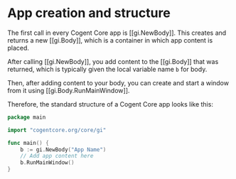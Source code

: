 # App creation and structure

The first call in every Cogent Core app is [[gi.NewBody]]. This creates and returns a new [[gi.Body]], which is a container in which app content is placed.

After calling [[gi.NewBody]], you add content to the [[gi.Body]] that was returned, which is typically given the local variable name `b` for body.

Then, after adding content to your body, you can create and start a window from it using [[gi.Body.RunMainWindow]].

Therefore, the standard structure of a Cogent Core app looks like this:

```go
package main

import "cogentcore.org/core/gi"

func main() {
	b := gi.NewBody("App Name")
	// Add app content here
	b.RunMainWindow()
}
```